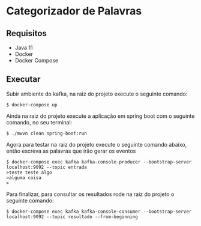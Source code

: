 # Categorizador de Palavras

## Requisitos

- Java 11
- Docker
- Docker Compose

## Executar


Subir ambiente do kafka, na raiz do projeto execute o seguinte comando:

```
$ docker-compose up
```

Ainda na raiz do projeto execute a aplicação em spring boot com o seguinte comando, no seu terminal:

```
$ ./mwvn clean spring-boot:run
```

Agora para testar na raiz do projeto execute o seguinte comando abaixo, então escreva as palavras que irão gerar os eventos

```
$ docker-compose exec kafka kafka-console-producer --bootstrap-server localhost:9092 --topic entrada
>teste teste algo
>alguma coisa
>
```

Para finalizar, para consultar os resultados rode na raiz do projeto o seguinte comando:

```
$ docker-compose exec kafka kafka-console-consumer --bootstrap-server localhost:9092 --topic resultado --from-beginning
```
